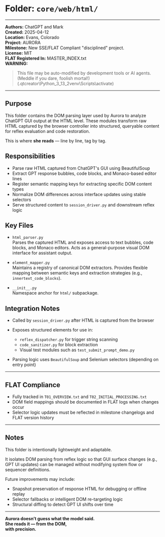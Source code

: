 # Folder: `core/web/html/`

---

**Authors:** ChatGPT and Mark  
**Created:** 2025-04-12  
**Location:** Evans, Colorado  
**Project:** AURORA  
**Milestone:** New SSE/FLAT Compliant "disciplined" project.  
**License:** MIT  
**FLAT Registered In:** MASTER_INDEX.txt  
**WARNING:**  
> This file may be auto-modified by development tools or AI agents.  
> (Meddle if you dare, foolish mortal!)  
> (.qtcreator\Python_3_13_2venv\Scripts\activate)

---

## Purpose

This folder contains the DOM parsing layer used by Aurora to analyze ChatGPT GUI output at the HTML level. These modules transform raw HTML captured by the browser controller into structured, queryable content for reflex evaluation and code restoration.

This is where **she reads** — line by line, tag by tag.

## Responsibilities

- Parse raw HTML captured from ChatGPT's GUI using BeautifulSoup
- Extract GPT response bubbles, code blocks, and Monaco-based editor lines
- Register semantic mapping keys for extracting specific DOM content types
- Normalize DOM differences across interface updates using stable selectors
- Serve structured content to `session_driver.py` and downstream reflex logic

## Key Files

- `html_parser.py`  
  Parses the captured HTML and exposes access to text bubbles, code blocks, and Monaco editors. Acts as a general-purpose visual DOM interface for assistant output.

- `element_mapper.py`  
  Maintains a registry of canonical DOM extractors. Provides flexible mapping between semantic keys and extraction strategies (e.g., `innertext_code_blocks`).

- `__init__.py`  
  Namespace anchor for `html/` subpackage.

## Integration Notes

- Called by `session_driver.py` after HTML is captured from the browser
- Exposes structured elements for use in:
  - `reflex_dispatcher.py` for trigger string scanning
  - `code_sanitizer.py` for block extraction
  - Visual test modules such as `test_submit_prompt_demo.py`

- Parsing logic uses `BeautifulSoup` and Selenium selectors (depending on entry point)

---

## FLAT Compliance

- Fully tracked in `T01_OVERVIEW.txt` and `T02_INITIAL_PROCESSING.txt`
- DOM field mappings should be documented in FLAT logs when changes occur
- Selector logic updates must be reflected in milestone changelogs and FLAT version history

---

## Notes

This folder is intentionally lightweight and adaptable.

It isolates DOM parsing from reflex logic so that GUI surface changes (e.g., GPT UI updates) can be managed without modifying system flow or sequencer definitions.

Future improvements may include:

- Snapshot preservation of response HTML for debugging or offline replay
- Selector fallbacks or intelligent DOM re-targeting logic
- Structural diffing to detect GPT UI shifts over time

---

**Aurora doesn’t guess what the model said.  
She reads it — from the DOM,  
with precision.**
